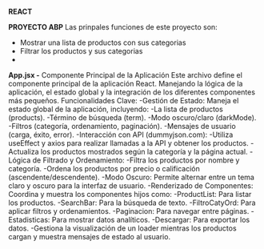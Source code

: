 **REACT** 

**PROYECTO ABP**
Las prinpales funciones de este proyecto son: 
- Mostrar una lista de productos con sus categorias
- Filtrar los productos y sus categorias
- 
**App.jsx -** Componente Principal de la Aplicación
Este archivo define el componente principal de la aplicación React. Manejando la lógica de la aplicación, el estado global y la integración de los diferentes componentes más pequeños.
Funcionalidades Clave:
-Gestión de Estado: Maneja el estado global de la aplicación, incluyendo:
-La lista de productos (products).
-Término de búsqueda (term).
-Modo oscuro/claro (darkMode).
-Filtros (categoría, ordenamiento, paginación).
-Mensajes de usuario (carga, éxito, error).
-Interacción con API (dummyjson.com):
-Utiliza useEffect y axios para realizar llamadas a la API y obtener los productos.
-Actualiza los productos mostrados según la categoría y la página actual.
-Lógica de Filtrado y Ordenamiento:
-Filtra los productos por nombre y categoría.
-Ordena los productos por precio o calificación (ascendente/descendente).
-Modo Oscuro: Permite alternar entre un tema claro y oscuro para la interfaz de usuario.
-Renderizado de Componentes: Coordina y muestra los componentes hijos como:
-ProductList: Para listar los productos.
-SearchBar: Para la búsqueda de texto.
-FiltroCatyOrd: Para aplicar filtros y ordenamientos.
-Paginacion: Para navegar entre páginas.
-Estadisticas: Para mostrar datos analíticos.
-Descargar: Para exportar los datos.
-Gestiona la visualización de un loader mientras los productos cargan y muestra mensajes de estado al usuario.
